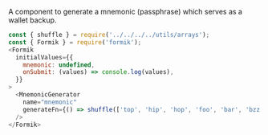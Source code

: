A component to generate a mnemonic (passphrase) which serves as a wallet backup.

```js
const { shuffle } = require('../../../../utils/arrays');
const { Formik } = require('formik');
<Formik
  initialValues={{
    mnemonic: undefined,
    onSubmit: (values) => console.log(values),
  }}
>
  <MnemonicGenerator
    name="mnemonic"
    generateFn={() => shuffle(['top', 'hip', 'hop', 'foo', 'bar', 'bzz', 'yup']).join(' ')}
  />
</Formik>
```
